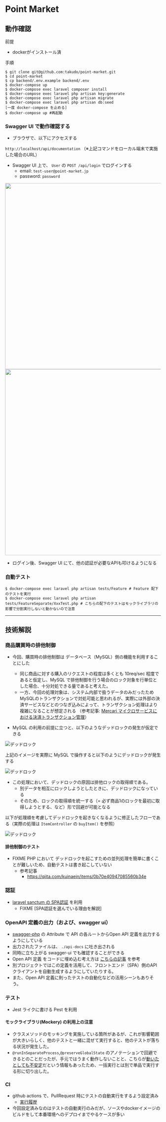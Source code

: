 # Point Market

## 動作確認

前提
- dockerがインストール済

手順

```shell
$ git clone git@github.com:takudo/point-market.git
$ cd point-market
$ cp backend/.env.example backend/.env
$ docker-compose up
$ docker-compose exec laravel composer install
$ docker-compose exec laravel php artisan key:generate
$ docker-compose exec laravel php artisan migrate
$ docker-compose exec laravel php artisan db:seed
[一度 docker-compose を止める]
$ docker-compose up #再起動
```

### Swagger UI で動作確認する

- ブラウザで、以下にアクセスする

`http://localhost/api/documentation` （※上記コマンドをローカル端末で実施した場合のURL）

- Swagger UI 上で、 `User` の `POST /api/login` でログインする
  - email: `test-user@point-market.jp`
  - password: `password`

<img src="_README/swagger1.jpg" width="600px">
<img src="_README/swagger2.jpg" width="600px">

- ログイン後、Swagger UI にて、他の認証が必要なAPIも叩けるようになる

### 自動テスト

```shell
$ docker-compose exec laravel php artisan tests/Feature # Feature 配下のテストを実行
$ docker-compose exec laravel php artisan tests/FeatureSeparate/XxxTest.php # こちらの配下のテストはモックライブラリの影響で分割実行しないと動かないので注意
```


---

## 技術解説

### 商品購買時の排他制御

- 今回、購買時の排他制御は データベース（MySQL）側の機能を利用することにした
    - 同じ商品に対する購入のリクエストの程度は多くとも 10req/sec 程度であると仮定し、MySQL で排他制御を行う場合のロック対象を行単位とした場合、十分対処できる量であると考えた。
    - 一方、今回の処理対象は、システム内部で扱うデータのみだったためMySQLのトランザクションで対処可能と思われるが、実際には外部の決済サービスなどとのつなぎ込みによって、トランザクション処理はより複雑になることが想定される （参考記事: [Mercari マイクロサービスにおける決済トランザクション管理](https://engineering.mercari.com/blog/entry/2019-06-07-155849/)）

- MySQL の利用の前提に立つと、以下のようなデッドロックの発生が仮定できる

![デッドロック](./_README/deadlock1.png)

上記のイメージを実際に MySQL で操作すると以下のようにデッドロックが発生する

![デッドロック](./_README/deadlock2.jpg)

- この処理において、デッドロックの原因は排他ロックの取得順である。
  - 別データを相互にロックしようとしたときに、デッドロックになっている
  - そのため、ロックの取得順を統一する（= 必ず商品1のロックを最初に取得しようとする、など）形で回避が可能となる

以下が処理順を考慮してデッドロックを起きなくなるように修正したフローである（実際の処理は `ItemController` の `buyItem()` を参照）

![デッドロック](./_README/deadlock3.png)

#### 排他制御のテスト

- FIXME PHP において デッドロックを起こすための並列処理を簡単に書くことが難しいため、自動テストは書き起こしていない
  - 参考記事
    - https://qiita.com/kuinaein/items/0b70e40947085560b34e


### 認証

- [laravel sanctum の SPA認証](https://readouble.com/laravel/10.x/ja/sanctum.html#spa-authentication) を利用
  - FIXME [SPA認証を選んでいる理由を解説]

### OpenAPI 定義の出力（および、swagger ui）

- [swagger-php](https://zircote.github.io/swagger-php/guide/attributes.html) の Attribute で API の各ルートからOpen API 定義を出力するようにしている
- 出力されたファイルは、 `./api-docs` に吐き出される
- 同時に立ち上がる swagger-ui でも確認することができる
- Open API 定義 をコードに埋め込む考え方は [こちらの記事](https://zenn.dev/katzumi/articles/schema-driven-development-flow) を参考
- 別プロジェクトではこの定義を活用して、フロントエンド（SPA）側のAPIクライアントを自動生成するようにしていたりする。
- また、Open API 定義に則ったテストの自動化などの活用シーンもありそう。

### テスト

- Jest ライクに書ける Pest を利用

#### モックライブラリ(Mockery) の利用上の注意

- クラスメソッドのモッキングを実施している箇所があるが、これが影響範囲が大きいらしく、他のテストと一緒に混ぜて実行すると、他のテストが落ちる状況が発生した。
- `@runInSeparateProcess`,`@preserveGlobalState` のアノテーションで回避できるとのことだったが、手元ではうまく動作しないことと、こちらが[動いたとしても不安定](https://tsuyoshi-nakamura.hatenablog.com/entry/2017/11/15/190852)だという情報もあったため、一括実行とは別で単品で実行する形に切り出した。

### CI

- github actions で、PullRequest 時にテストの自動実行をするよう設定済み
  - [実行履歴](https://github.com/takudo/point-market/actions)
- 今回設定済みなのはテストの自動実行のみだが、ソースやdockerイメージのビルドをして本番環境へのデプロイまでやるケースが多い